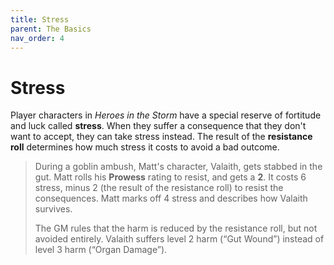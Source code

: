 ```yaml
---
title: Stress
parent: The Basics
nav_order: 4
---
```


# Stress
Player characters in *Heroes in the Storm* have a special reserve of fortitude and luck called **stress**. When they suffer a consequence that they don't want to accept, they can take stress instead. The result of the **resistance roll** determines how much stress it costs to avoid a bad outcome.

> During a goblin ambush, Matt's character, Valaith, gets stabbed in the gut. Matt rolls his **Prowess** rating to resist, and gets a **2**. It costs 6 stress, minus 2 (the result of the resistance roll) to resist the consequences. Matt marks off 4 stress and describes how Valaith survives.
> 
> The GM rules that the harm is reduced by the resistance roll, but not avoided entirely. Valaith suffers level 2 harm (“Gut Wound”) instead of level 3 harm (“Organ Damage”).
